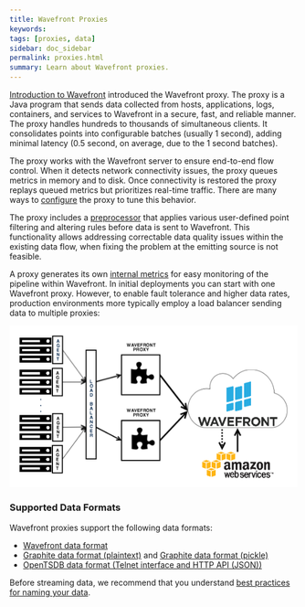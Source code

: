 ```yaml
---
title: Wavefront Proxies
keywords:
tags: [proxies, data]
sidebar: doc_sidebar
permalink: proxies.html
summary: Learn about Wavefront proxies.
---
```

[Introduction to Wavefront](wavefront_introduction.html) introduced the Wavefront proxy. The proxy is a Java program
that sends data collected from hosts, applications, logs, containers, and services to Wavefront in a secure, fast, and reliable manner. The proxy handles hundreds to thousands of simultaneous clients. It consolidates points into configurable batches (usually 1 second), adding minimal latency (0.5 second, on average, due to the 1 second batches).

The proxy works with the Wavefront server to ensure end-to-end flow control. When it detects network connectivity
issues, the proxy queues metrics in memory and to disk. Once connectivity is restored the proxy replays queued metrics
but prioritizes real-time traffic. There are many ways to [configure](proxies_configuring.html) the proxy to tune this
behavior.

The proxy includes a [preprocessor](proxies_preprocessor_rules.html) that applies various user-defined point filtering
and altering rules before data is sent to Wavefront. This functionality allows addressing correctable data quality
issues within the existing data flow, when fixing the problem at the emitting source is not feasible.

A proxy generates its own [internal metrics](wavefront_monitoring.html) for easy monitoring of the pipeline within
Wavefront. In initial deployments you can start with one Wavefront proxy. However, to enable fault tolerance and higher
data rates, production environments more typically employ a load balancer sending data to multiple proxies:

![Wavefront architecture load balanced](images/wavefront_architecture_lb.png)

### Supported Data Formats

 Wavefront proxies support the following data formats:

- [Wavefront data format](wavefront_data_format.html)
- [Graphite data format (plaintext)](http://graphite.readthedocs.io/en/latest/feeding-carbon.html#the-plaintext-protocol) and [Graphite data format (pickle)](http://graphite.readthedocs.io/en/latest/feeding-carbon.html#the-pickle-protocol)
- [OpenTSDB data format (Telnet interface and HTTP API (JSON))](http://opentsdb.net/docs/build/html/user_guide/writing.html)
 
Before streaming data, we recommend that you understand [best practices for naming your data](wavefront_data_naming.html).